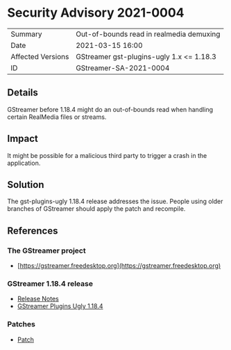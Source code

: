 # Security Advisory 2021-0004

<div class="vertical-table">

|                   |     |
| ----------------- | --- |
| Summary           | Out-of-bounds read in realmedia demuxing |
| Date              | 2021-03-15 16:00 |
| Affected Versions | GStreamer gst-plugins-ugly 1.x <= 1.18.3 |
| ID                | GStreamer-SA-2021-0004 |

</div>

## Details

GStreamer before 1.18.4 might do an out-of-bounds read when handling certain RealMedia files or streams.

## Impact

It might be possible for a malicious third party to trigger a crash in the application.

## Solution

The gst-plugins-ugly 1.18.4 release addresses the issue. People using older branches of GStreamer should apply the patch and recompile.

## References

### The GStreamer project

- [https://gstreamer.freedesktop.org](https://gstreamer.freedesktop.org)

### GStreamer 1.18.4 release

- [Release Notes](/releases/1.18/#1.18.4)  
- [GStreamer Plugins Ugly 1.18.4](/src/gst-plugins-ugly/gst-plugins-ugly-1.18.4.tar.xz)

### Patches

- [Patch](https://gitlab.freedesktop.org/gstreamer/gst-plugins-ugly/-/commit/9726aaf78e6643a5955864f444852423de58de29?merge_request_iid=75)
